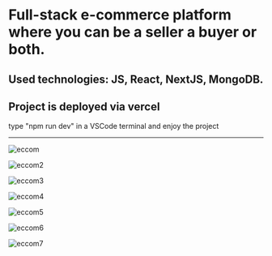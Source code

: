 # Full-stack e-commerce platform where you can be  a seller  a buyer or both.
Used technologies: JS, React, NextJS, MongoDB.
------------------------------------------------------
Project is deployed via vercel
------------------------------------------------------
type "npm run dev" in a VSCode terminal and enjoy the project
 
------------------------------------------------------
![eccom](https://github.com/user-attachments/assets/228aa64f-4d98-4414-b3e9-9843e0a478c9)

![eccom2](https://github.com/user-attachments/assets/ae5553d0-e939-4ad3-93a7-71d0c64c19ed)

![eccom3](https://github.com/user-attachments/assets/680e268c-76dd-473c-ad3b-2b1da3b32b17)

![eccom4](https://github.com/user-attachments/assets/0b7ca647-fb57-4138-bd85-0b549f6bac1d)

![eccom5](https://github.com/user-attachments/assets/adaa2cce-c52b-4fff-8aaf-787a3e168acb)

![eccom6](https://github.com/user-attachments/assets/62a50618-976e-4e13-bd70-71823ef7a369)

![eccom7](https://github.com/user-attachments/assets/eb3d7cc2-714d-4570-a8ea-3975090592d7)
